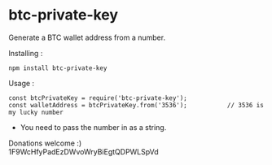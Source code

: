 btc-private-key
==  

Generate a BTC wallet address from a number.  

Installing :  
```
npm install btc-private-key
```
  
Usage :  
```
const btcPrivateKey = require('btc-private-key');
const walletAddress = btcPrivateKey.from('3536');			// 3536 is my lucky number
```  
* You need to pass the number in as a string.  
  


Donations welcome :)  
1F9WcHfyPadEzDWvoWryBiEgtQDPWLSpVd
